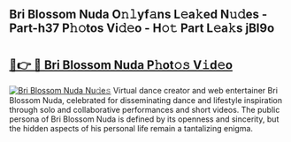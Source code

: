 ## Bri Blossom Nuda O𝚗𝚕yf𝚊ns L𝚎a𝚔ed N𝚞𝚍es - Part-h37 P𝚑𝚘tos Vi𝚍𝚎o - H𝚘𝚝 Part L𝚎a𝚔s jBI9o

# <h2><a href="http://kf0isgp.oniu.top/?m=Bri+Blossom+Nuda">🔗👉 🔴 Bri Blossom Nuda P𝚑ot𝚘𝚜 V𝚒d𝚎o</a></h2>

[![Bri Blossom Nuda Nu𝚍e𝚜](https://i.imgur.com/0qMVB7G.gif)](http://kf0isgp.oniu.top/?m=Bri+Blossom+Nuda)
Virtual dance creator and web entertainer Bri Blossom Nuda, celebrated for disseminating dance and lifestyle inspiration through solo and collaborative performances and short videos. The public persona of Bri Blossom Nuda is defined by its openness and sincerity, but the hidden aspects of his personal life remain a tantalizing enigma.  
